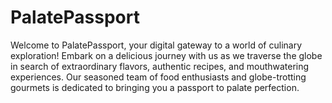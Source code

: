 # PalatePassport
 Welcome to PalatePassport, your digital gateway to a world of culinary exploration! Embark on a delicious journey with us as we traverse the globe in search of extraordinary flavors, authentic recipes, and mouthwatering experiences. Our seasoned team of food enthusiasts and globe-trotting gourmets is dedicated to bringing you a passport to palate perfection.
